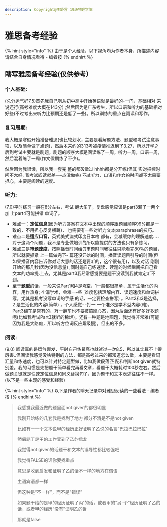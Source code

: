 ```yaml
---
description: Copyright@李舒言 19级物理学院
---
```


# 雅思备考经验

{% hint style="info" %}
由于是个人经验，以下视角均为作者本身，所描述内容请结合自身情况看待 - 编者按
{% endhint %}

## 瞎写雅思备考经验(仅供参考）

### 个人基础:

(总分运气好7.5)首先我自己咧从初中高中开始英语就是最好的-一门，基础相对 来说还行(高考难度大概在143分) ;然后因为是广东考生，所以口语和听力的基础相对好些(不过考出来听力比预期还是低了一些)。所以训练的重点在阅读和写作。

### 复习周期:

我大概是寒假开始准备雅思(也比较划水，主要是看解题方法、题型和考试注意事项，以及简单做了点题)，然后本来约的3.13考被疫情推迟到了3.27，所以开学之后到考试主要就是刷题。刷题的顺序大概是阅读练了一周，听力一周，口语一周，然后混着练了一周(作文假期练了不少)。

然后因为我很懒，所以我一套完 整的都没做过 hhhh都是分开练(但其 实对把控时间不太好, 我考试阅读就差一-点没做完) 不过听力、口语和作文的时间都不太需要担心，主要是阅读的速度。

### 听力:&#x20;

(7.0)平时练习一般在8分左右，考试 翻大车了，复盘感觉应该是part3漏了一两个加 上part4可能拼错 单词了。

* 难点一：**定位信息**(因为听力答案在文本中出现的顺序跟题目顺序99%都是一致的，不用担心反复横跳)， 也需要有一些对听力文本paraphrase的技巧。
* 难点二是**适应口音**，英式美式澳式印度日本啥 都有，会减缓你的理解速度... .对于这两个问题，我不是专业做培训的所以能提供的方法也只有多练习。
* 难点三是**审题速度**，按照播音时间给的审题时间我往往只能看完80%的题目，所以就要抓紧 上一篇做完下- 篇还没开始的时间，播音读题目引导的时间(但如果播音内容告诉你对话大意的话还是要听的，这个很有用)，以及对话 刚刚开始的那几秒(因为没信息量) ;同时逼自己练速读，读题的时候瞬间把自己看文本的功率提.上去，尤其是part3我经常感觉要是题干没读到我就肯定听不到。
* 至于**题型**的话，一般来说Part1和4是填空，1一般都很简单，属于生活化的内容，用作热身; 4 偏学术，会难一-些 (难度包括理解内容、读题速度和单词拼写，尤其是机考没写单词的手感 的话，一定要检查拼写) 。Part2和3是选择，2 是生活化的内容(简单) ，个人感觉- -打一 一个准;3是学术型内容(难)，Part3翻车是常有的，万一翻车也不要被搞崩心态，因为后面还有好多好多题呢(比如我考试Part3就听的稀烂)。还有一种题是地图题，我觉得非常难(可能因为我是大路痴，所以听方位词反应超级慢)，但出的不多。

### 阅读:&#x20;

(9.0) 阅读真的是运气爆发，平时自己练最高也就试过一次8.5，所以其实算不上很厉害..但阅读我感觉没啥特别的方法，都是高考过来的都知道怎么做，主要是看词汇量和练速度，也可以针对特定题型做，比如我做段落匹 配和判断not given就特别差。我的习惯是先把题干简单看完再看文章，看题干大概耗时100秒左右。然后做题关键就是快速定位信息和同义替换句子，因为题干和文本表述往往不一样。(以下是一些主观的感受和经验)

{% hint style="info" %}
以下是作者的聊天记录中对雅思阅读的一些看法 - 编者按
{% endhint %}

> 我感觉我最近做的题里面not given的都很明显
>
> 我刚开始练的几套我是找到了地方 都分不清是不是not given
>
> 比如有一一个文本说甲的经历正好证明了乙说的名言“巴拉巴拉巴拉'
>
> 然后题干是甲的工作受到了乙的启发
>
> 我觉得not given的话题干和文本的误导性都比较强吧
>
> 我觉得FALSE的话你要找重点
>
> 意思是收到启发和证明了乙的话不一样的地方在谓语
>
> 主语宾语都一样
>
> 但这种是“不一样”，而不是"错误”
>
> 如果题干给的是甲的经历证明了丙”的话，或者甲的“另-个”经历证明了乙的话，或者甲的经历“没有”证明乙的话
>
> 那就是false
